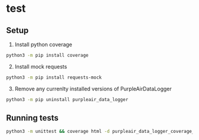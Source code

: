 # test

## Setup

1. Install python coverage

```bash
python3 -m pip install coverage
```

2. Install mock requests

```bash
python3 -m pip install requests-mock
```

3. Remove any currenlty installed versions of PurpleAirDataLogger

```bash
python3 -m pip uninstall purpleair_data_logger
```

## Running tests

```bash
python3 -m unittest && coverage html -d purpleair_data_logger_coverage_reports
```

